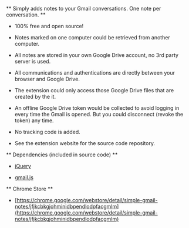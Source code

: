** Simply adds notes to your Gmail conversations. One note per conversation. **

- 100% free and open source! 

- Notes marked on one computer could be retrieved from another computer.

- All notes are stored in your own Google Drive account, no 3rd party server is used.
 
- All communications and authentications are directly between your browser and Google Drive.

- The extension could only access those Google Drive files that are created by the it. 

- An offline Google Drive token would be collected to avoid logging in every time the Gmail is opened. But you could disconnect (revoke the token) any time.

- No tracking code is added.

- See the extension website for the source code repository.

** Dependencies (included in source code) **

- [jQuery](https://jquery.com/)

- [gmail.js](https://github.com/KartikTalwar/gmail.js/tree/master)

** Chrome Store **

- [https://chrome.google.com/webstore/detail/simple-gmail-notes/jfjkcbkgjohminidbpendlodpfacgmlm](https://chrome.google.com/webstore/detail/simple-gmail-notes/jfjkcbkgjohminidbpendlodpfacgmlm)
